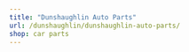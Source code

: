 ```yaml
---
title: "Dunshaughlin Auto Parts"
url: /dunshaughlin/dunshaughlin-auto-parts/
shop: car parts
---
```

